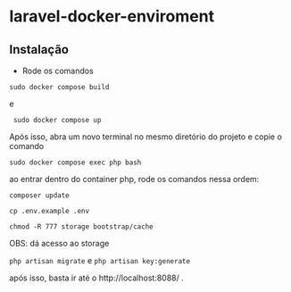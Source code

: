 # laravel-docker-enviroment

## Instalação 
- Rode os comandos
  
```sudo docker compose build ```

e

``` sudo docker compose up```

Após isso, abra um novo terminal no mesmo diretório do projeto e copie o comando

``` sudo docker compose exec php bash ```

ao entrar dentro do container php, rode os comandos nessa ordem: 

```composer update```

```cp .env.example .env```


```chmod -R 777 storage bootstrap/cache```

OBS: dá acesso ao storage

```php artisan migrate``` 
e
```php artisan key:generate```

após isso, basta ir até o http://localhost:8088/  .
